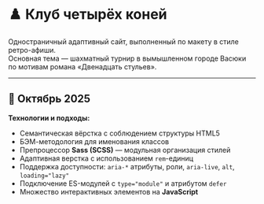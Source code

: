 # ♟️ Клуб четырёх коней

Одностраничный адаптивный сайт, выполненный по макету в стиле ретро-афиши.  
Основная тема — шахматный турнир в вымышленном городе Васюки по мотивам романа «Двенадцать стульев».

---

## 📅 Октябрь 2025
**Технологии и подходы:**
- Семантическая вёрстка с соблюдением структуры HTML5  
- БЭМ-методология для именования классов  
- Препроцессор **Sass (SCSS)** — модульная организация стилей  
- Адаптивная верстка с использованием `rem`-единиц  
- Поддержка доступности: `aria-*` атрибуты, роли, `aria-live`, `alt`, `loading="lazy"`  
- Подключение ES-модулей с `type="module"` и атрибутом `defer`  
- Множество интерактивных элементов на **JavaScript**



